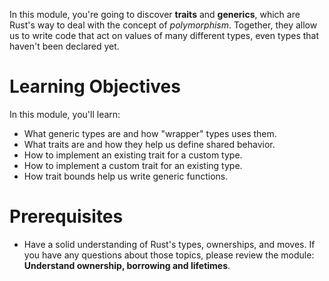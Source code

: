 In this module, you're going to discover **traits** and **generics**, which are Rust's way to deal
with the concept of *polymorphism*. Together, they allow us to write code that act on values of many
different types, even types that haven't been declared yet.

# Learning Objectives

In this module, you'll learn:

- What generic types are and how "wrapper" types uses them.
- What traits are and how they help us define shared behavior.
- How to implement an existing trait for a custom type.
- How to implement a custom trait for an existing type.
- How trait bounds help us write generic functions.

# Prerequisites

- Have a solid understanding of Rust's types, ownerships, and moves. If you have any questions about those topics, please review the module: **Understand ownership, borrowing and lifetimes**.
